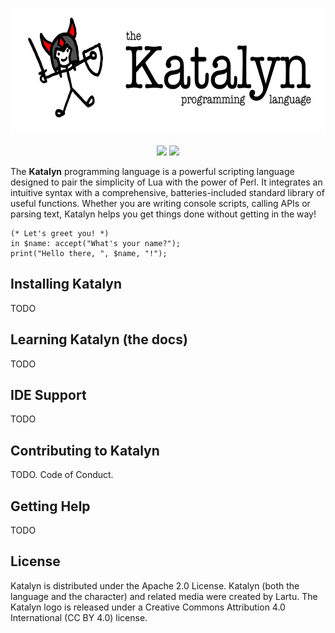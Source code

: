 <p align=center>
    <img src="images/Katalyn Logo.png" height=200px width=auto>
    <br><br>
    <img src="https://img.shields.io/badge/release-v0.0.1-red.svg">
    <img src="https://img.shields.io/badge/license-_apache_2.0-green">
</p>

The **Katalyn** programming language is a powerful scripting language designed to pair the simplicity of Lua with the power of Perl.
It integrates an intuitive syntax with a comprehensive, batteries-included standard library of useful functions. Whether you are
writing console scripts, calling APIs or parsing text, Katalyn helps you get things done without getting in the way!

```f#
(* Let's greet you! *)
in $name: accept("What's your name?");
print("Hello there, ", $name, "!");
```

## Installing Katalyn

TODO

## Learning Katalyn (the docs)

TODO

## IDE Support

TODO

## Contributing to Katalyn

TODO. Code of Conduct.

## Getting Help

TODO

## License

Katalyn is distributed under the Apache 2.0 License. Katalyn (both the language and the character) and related media were created by Lartu. The Katalyn logo is released under a Creative Commons Attribution 4.0 International (CC BY 4.0) license.

